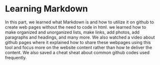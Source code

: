 # Learning Markdown
In this part, we learned what Markdown is and how to utilize it on github to create web pages without the need to code in html. we learned how to make organized and unorganized lists, make links, add photos, add paragraphs and headings, and many more. We also watched a video about github pages where it explained how to share these webpages using this tool and focus more on the website content rather than how te deliver the content. We also saved a cheat sheat about common github codes used frequently.